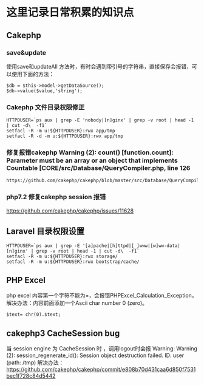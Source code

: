 # 这里记录日常积累的知识点

## Cakephp 

### save&update
使用save和updateAll 方法时，有时会遇到带引号的字符串，直接保存会报错，可以使用下面的方法：

````
$db = $this->model->getDataSource();
$db->value($value,'string');
````    

### Cakephp 文件目录权限修正

````
HTTPDUSER=`ps aux | grep -E 'nobody|[n]ginx' | grep -v root | head -1 | cut -d\  -f1`
setfacl -R -m u:${HTTPDUSER}:rwx app/tmp
setfacl -R -d -m u:${HTTPDUSER}:rwx app/tmp
````
### 修复报错cakephp Warning (2): count() [function.count]: Parameter must be an array or an object that implements Countable [CORE/src/Database/QueryCompiler.php, line 126

```
https://github.com/cakephp/cakephp/blob/master/src/Database/QueryCompiler.php#L128
````

### php7.2 修复cakephp session 报错

https://github.com/cakephp/cakephp/issues/11628

## Laravel 目录权限设置

````
HTTPDUSER=`ps aux | grep -E '[a]pache|[h]ttpd|[_]www|[w]ww-data|[n]ginx' | grep -v root | head -1 | cut -d\  -f1`
setfacl -R -m u:${HTTPDUSER}:rwx storage/
setfacl -R -m u:${HTTPDUSER}:rwx bootstrap/cache/
````

## PHP Excel

php excel 内容第一个字符不能为=，会报错PHPExcel_Calculation_Exception，
解决办法：内容前面添加一个Ascii char number 0 (zero)。
````
$text= chr(0).$text;
````


## cakephp3 CacheSession bug

当 session engine 为 CacheSession 时
，调用logout时会报 Warning: Warning (2): session_regenerate_id(): Session object destruction failed.  ID: user (path: /tmp)
解决办法：
https://github.com/cakephp/cakephp/commit/e808b70d431caa6d850f7531bec1f728c84d5442

